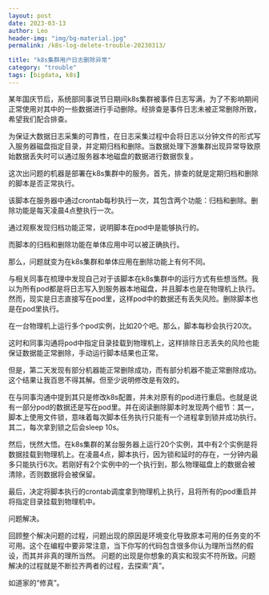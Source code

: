 ```yaml
---
layout: post
date: 2023-03-13
author: Leo
header-img: "img/bg-material.jpg"
permalink: /k8s-log-delete-trouble-20230313/

title: "k8s集群用户日志删除异常"
category: "trouble"
tags: [bigdata, k8s]
---
```


某年国庆节后，系统部同事说节日期间k8s集群被事件日志写满，为了不影响期间正常使用对其中的一些数据进行手动删除。经排查是事件日志未被正常删除所致，希望我们配合排查。

为保证大数据日志采集的可靠性，在日志采集过程中会将日志以分钟文件的形式写入服务器磁盘指定目录，并定期归档和删除。当数据处理下游集群出现异常导致原始数据丢失时可以通过服务器本地磁盘的数据进行数据恢复。

这次出问题的机器是部署在k8s集群中的服务。首先，排查的就是定期归档和删除的脚本是否正常执行。

该脚本在服务器中通过crontab每秒执行一次，其包含两个功能：归档和删除。删除功能是每天凌晨4点整执行一次。

通过观察发现归档功能正常，说明脚本在pod中是能够执行的。

而脚本的归档和删除功能在单体应用中可以被正确执行。

那么，问题就变为在k8s集群和单体应用在删除功能上有何不同。

与相关同事在梳理中发现自己对于该脚本在k8s集群中的运行方式有些想当然。我以为所有pod都是将日志写入到服务器本地磁盘，并且脚本也是在物理机上执行。然而，现实是日志直接写在pod里，这样pod中的数据还有丢失风险。删除脚本也是在pod里执行。

在一台物理机上运行多个pod实例，比如20个吧。那么，脚本每秒会执行20次。

这时和同事沟通将pod中指定目录挂载到物理机上，这样排除日志丢失的风险也能保证数据能正常删除，手动运行脚本结果也正常。

但是，第二天发现有部分机器能正常删除成功，而有部分机器不能正常删除成功。这个结果让我百思不得其解。但至少说明修改是有效的。

在与同事沟通中提到其只是修改k8s配置，并未对原有的pod进行重启。也就是说有一部分pod的数据还是写在pod里。并在阅读删除脚本时发现两个细节：其一，脚本上使用文件锁，意味着每次脚本任务执行只能有一个进程拿到锁并成功执行。其二，每次拿到锁之后会sleep 10s。

然后，恍然大悟。在k8s集群的某台服务器上运行20个实例，其中有2个实例是将数据挂载到物理机上。在凌晨4点，脚本执行，因为锁和延时的存在，一分钟内最多只能执行6次。若刚好有2个实例中的一个执行到，那么物理磁盘上的数据会被清除，否则数据将会被保留。

最后，决定将脚本执行的crontab调度拿到物理机上执行，且将所有的pod重启并将指定目录挂载到物理机中。

问题解决。

回顾整个解决问题的过程，问题出现的原因是环境变化导致原本可用的任务变的不可用。这个在编程中要非常注意，当下你写的代码包含很多你认为理所当然的假设，而其并非真的理所当然。
问题的出现是你想象的真实和现实不符所致。问题解决的过程就是不断拉齐两者的过程，去探索“真”。

如道家的“修真”。